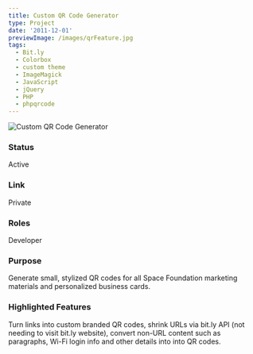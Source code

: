 ```yaml
---
title: Custom QR Code Generator
type: Project
date: '2011-12-01'
previewImage: /images/qrFeature.jpg
tags:
  - Bit.ly
  - Colorbox
  - custom theme
  - ImageMagick
  - JavaScript
  - jQuery
  - PHP
  - phpqrcode
---
```

![Custom QR Code Generator](/images/qrTop.jpg)

### Status

Active

### Link

Private

### Roles

Developer

### Purpose

Generate small, stylized QR codes for all Space Foundation marketing materials and personalized business cards.

### Highlighted Features

Turn links into custom branded QR codes, shrink URLs via bit.ly API (not needing to visit bit.ly website), convert non-URL content such as paragraphs, Wi-Fi login info and other details into into QR codes.
